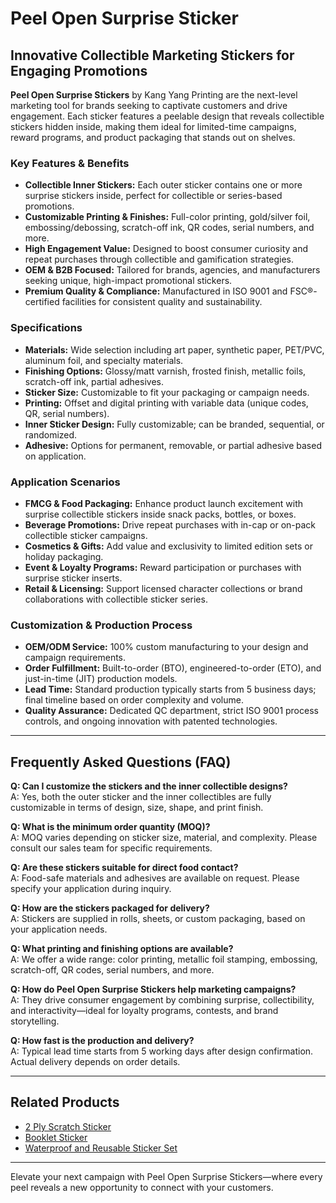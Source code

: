 # Peel Open Surprise Sticker

## Innovative Collectible Marketing Stickers for Engaging Promotions

**Peel Open Surprise Stickers** by Kang Yang Printing are the next-level marketing tool for brands seeking to captivate customers and drive engagement. Each sticker features a peelable design that reveals collectible stickers hidden inside, making them ideal for limited-time campaigns, reward programs, and product packaging that stands out on shelves.

### Key Features & Benefits

- **Collectible Inner Stickers:** Each outer sticker contains one or more surprise stickers inside, perfect for collectible or series-based promotions.
- **Customizable Printing & Finishes:** Full-color printing, gold/silver foil, embossing/debossing, scratch-off ink, QR codes, serial numbers, and more.
- **High Engagement Value:** Designed to boost consumer curiosity and repeat purchases through collectible and gamification strategies.
- **OEM & B2B Focused:** Tailored for brands, agencies, and manufacturers seeking unique, high-impact promotional stickers.
- **Premium Quality & Compliance:** Manufactured in ISO 9001 and FSC®-certified facilities for consistent quality and sustainability.

### Specifications

- **Materials:** Wide selection including art paper, synthetic paper, PET/PVC, aluminum foil, and specialty materials.
- **Finishing Options:** Glossy/matt varnish, frosted finish, metallic foils, scratch-off ink, partial adhesives.
- **Sticker Size:** Customizable to fit your packaging or campaign needs.
- **Printing:** Offset and digital printing with variable data (unique codes, QR, serial numbers).
- **Inner Sticker Design:** Fully customizable; can be branded, sequential, or randomized.
- **Adhesive:** Options for permanent, removable, or partial adhesive based on application.

### Application Scenarios

- **FMCG & Food Packaging:** Enhance product launch excitement with surprise collectible stickers inside snack packs, bottles, or boxes.
- **Beverage Promotions:** Drive repeat purchases with in-cap or on-pack collectible sticker campaigns.
- **Cosmetics & Gifts:** Add value and exclusivity to limited edition sets or holiday packaging.
- **Event & Loyalty Programs:** Reward participation or purchases with surprise sticker inserts.
- **Retail & Licensing:** Support licensed character collections or brand collaborations with collectible sticker series.

### Customization & Production Process

- **OEM/ODM Service:** 100% custom manufacturing to your design and campaign requirements.
- **Order Fulfillment:** Built-to-order (BTO), engineered-to-order (ETO), and just-in-time (JIT) production models.
- **Lead Time:** Standard production typically starts from 5 business days; final timeline based on order complexity and volume.
- **Quality Assurance:** Dedicated QC department, strict ISO 9001 process controls, and ongoing innovation with patented technologies.

---

## Frequently Asked Questions (FAQ)

**Q: Can I customize the stickers and the inner collectible designs?**  
A: Yes, both the outer sticker and the inner collectibles are fully customizable in terms of design, size, shape, and print finish.

**Q: What is the minimum order quantity (MOQ)?**  
A: MOQ varies depending on sticker size, material, and complexity. Please consult our sales team for specific requirements.

**Q: Are these stickers suitable for direct food contact?**  
A: Food-safe materials and adhesives are available on request. Please specify your application during inquiry.

**Q: How are the stickers packaged for delivery?**  
A: Stickers are supplied in rolls, sheets, or custom packaging, based on your application needs.

**Q: What printing and finishing options are available?**  
A: We offer a wide range: color printing, metallic foil stamping, embossing, scratch-off, QR codes, serial numbers, and more.

**Q: How do Peel Open Surprise Stickers help marketing campaigns?**  
A: They drive consumer engagement by combining surprise, collectibility, and interactivity—ideal for loyalty programs, contests, and brand storytelling.

**Q: How fast is the production and delivery?**  
A: Typical lead time starts from 5 working days after design confirmation. Actual delivery depends on order details.

---

## Related Products

- [2 Ply Scratch Sticker](#)
- [Booklet Sticker](#)
- [Waterproof and Reusable Sticker Set](#)

---

Elevate your next campaign with Peel Open Surprise Stickers—where every peel reveals a new opportunity to connect with your customers.
